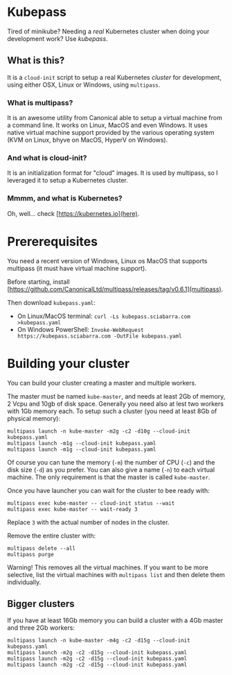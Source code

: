 # Kubepass

Tired of minikube? Needing a _real_ Kubernetes cluster when doing your development work? Use *kubepass*. 

## What is this?

It is a `cloud-init` script to setup a real Kubernetes *cluster* for development, using either OSX, Linux or Windows, using `multipass`.

### What is multipass?

It is an awesome utility from Canonical able to setup a virtual machine from a command line. It works on Linux, MacOS and even Windows. It uses native virtual machine support provided by the various operating system (KVM on Linux, bhyve on MacOS, HyperV on Windows).

### And what is cloud-init?

It is an initialization format for "cloud" images. It is used by multipass, so I leveraged it to setup a Kubernetes cluster.

### Mmmm, and what is Kubernetes?

Oh, well... check [https://kubernetes.io](here). 

# Prererequisites

You need a recent version of Windows, Linux os MacOS that supports multipass (it must have virtual machine support).

Before starting, install [https://github.com/CanonicalLtd/multipass/releases/tag/v0.6.1](multipass). 

Then download `kubepass.yaml`:

- On Linux/MacOS terminal: `curl -Ls kubepass.sciabarra.com >kubepass.yaml`
- On Windows PowerShell: `Invoke-WebRequest https://kubepass.sciabarra.com -OutFile kubepass.yaml`

# Building your cluster

You can build your cluster creating a master and multiple workers. 

The master must be named `kube-master`, and needs at least 2Gb of memory, 2 Vcpu and 10gb of disk space. Generally you need also at lest two workers with 1Gb memory each. To setup such a cluster (you need at least 8Gb of physical memory):

```
multipass launch -n kube-master -m2g -c2 -d10g --cloud-init kubepass.yaml
multipass launch -m1g --cloud-init kubepass.yaml
multipass launch -m1g --cloud-init kubepass.yaml
```

Of course you can tune the memory (`-m`) the number of CPU (`-c`) and the disk size (`-d`) as you prefer. You can also give a name (`-n`) to each virtual machine. The only requirement is that the master is called `kube-master`.

Once you have launcher you can wait for the cluster to bee ready with:

```
multipass exec kube-master -- cloud-init status --wait
multipass exec kube-master -- wait-ready 3
```

Replace `3` with the actual number of nodes in the cluster.

Remove the entire cluster with:

```
multipass delete --all
multipass purge
```

Warning! This removes all the virtual machines.
If you want to be more selective, list the virtual machines with `multipass list` and then delete them individually.

## Bigger clusters

If you have at least 16Gb memory you can build a cluster with a 4Gb master and three 2Gb workers:

```
multipass launch -n kube-master -m4g -c2 -d15g --cloud-init kubepass.yaml
multipass launch -m2g -c2 -d15g --cloud-init kubepass.yaml
multipass launch -m2g -c2 -d15g --cloud-init kubepass.yaml
multipass launch -m2g -c2 -d15g --cloud-init kubepass.yaml
```
